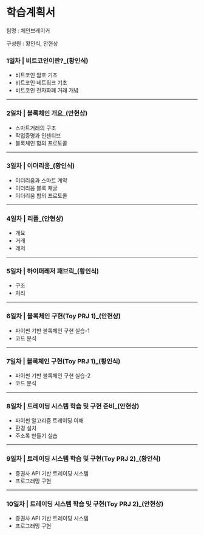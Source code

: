 # 학습계획서

팀명 : 체인브레이커

구성원 : 황인식, 안현상



### 1일차 | 비트코인이란?_(황인식)

- 비트코인 암호 기초
- 비트코인 네트워크 기초
- 비트코인 전자화폐 거래 개념



---



### 2일차 | 블록체인 개요_(안현상)

- 스마트거래의 구조
- 작업증명과 인센티브
- 블록체인 합의 프로토콜



---



### 3일차 | 이더리움_(황인식)

- 이더리움과 스마트 계약
- 이더리움 블록 채굴
- 이더리움 합의 프로토콜



---



### 4일차 | 리플_(안현상)

- 개요
- 거래
- 레저



---



### 5일차 | 하이퍼레저 패브릭_(황인식)

- 구조
- 처리



---



### 6일차 | 블록체인 구현(Toy PRJ 1)_(안현상)

- 파이썬 기반 블록체인 구현 실습-1
- 코드 분석



---



### 7일차 | 블록체인 구현(Toy PRJ 1)_(황인식)

- 파이썬 기반 블록체인 구현 실습-2
- 코드 분석



---



### 8일차 | 트레이딩 시스템 학습 및 구현 준비_(안현상)

- 파이썬 알고리즘 트레이딩 이해
- 환경 설치
- 주소록 만들기 실습



---



### 9일차 | 트레이딩 시스템 학습 및 구현(Toy PRJ 2)_(황인식)

- 증권사 API 기반 트레이딩 시스템
- 프로그래밍 구현



---



### 10일차 | 트레이딩 시스템 학습 및 구현(Toy PRJ 2)_(안현상)

- 증권사 API 기반 트레이딩 시스템
- 프로그래밍 구현



